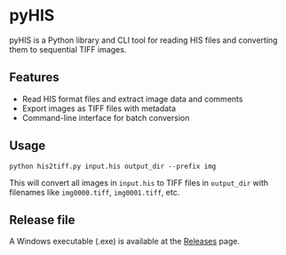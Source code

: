 # pyHIS

pyHIS is a Python library and CLI tool for reading HIS files and converting them to sequential TIFF images.

## Features
- Read HIS format files and extract image data and comments
- Export images as TIFF files with metadata
- Command-line interface for batch conversion

## Usage
```
python his2tiff.py input.his output_dir --prefix img
```
This will convert all images in `input.his` to TIFF files in `output_dir` with filenames like `img0000.tiff`, `img0001.tiff`, etc.

## Release file
A Windows executable (.exe) is available at the [Releases](https://github.com/uedasan/pyHIS/releases) page.